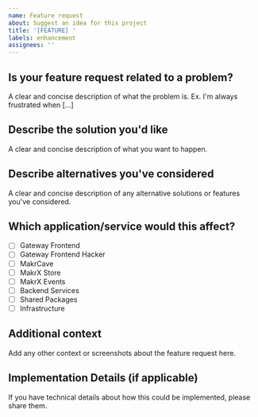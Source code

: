 ```yaml
---
name: Feature request
about: Suggest an idea for this project
title: '[FEATURE] '
labels: enhancement
assignees: ''
---
```


## Is your feature request related to a problem?
A clear and concise description of what the problem is. Ex. I'm always frustrated when [...]

## Describe the solution you'd like
A clear and concise description of what you want to happen.

## Describe alternatives you've considered
A clear and concise description of any alternative solutions or features you've considered.

## Which application/service would this affect?
- [ ] Gateway Frontend
- [ ] Gateway Frontend Hacker
- [ ] MakrCave
- [ ] MakrX Store
- [ ] MakrX Events
- [ ] Backend Services
- [ ] Shared Packages
- [ ] Infrastructure

## Additional context
Add any other context or screenshots about the feature request here.

## Implementation Details (if applicable)
If you have technical details about how this could be implemented, please share them.
